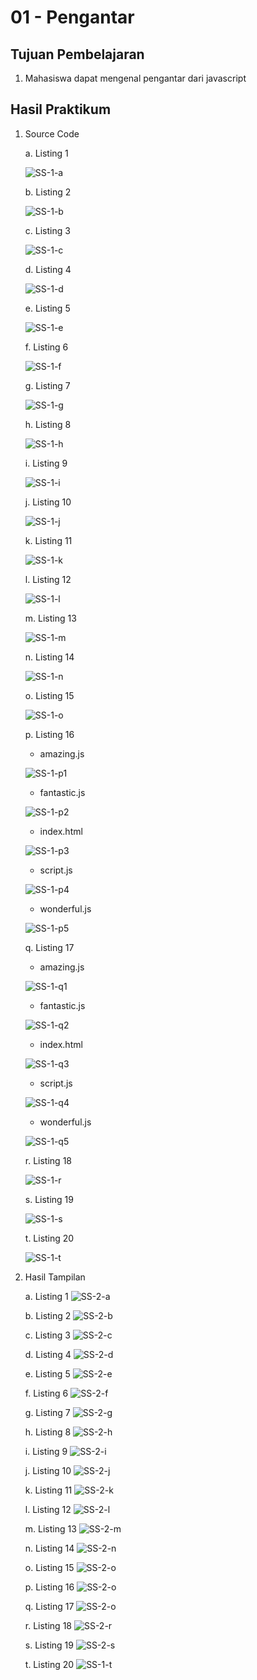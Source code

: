 # 01 - Pengantar

## Tujuan Pembelajaran
1. Mahasiswa dapat mengenal pengantar dari javascript

## Hasil Praktikum

1. Source Code

    a. Listing 1

    ![SS-1-a](img/lt1.jpg)

    b. Listing 2

    ![SS-1-b](img/lt2.jpg)

    c. Listing 3

    ![SS-1-c](img/lt3.jpg)

    d. Listing 4

    ![SS-1-d](img/lt4.jpg)

    e. Listing 5

    ![SS-1-e](img/lt5.jpg)

    f. Listing 6

    ![SS-1-f](img/lt6.jpg)

    g. Listing 7

    ![SS-1-g](img/lt7.jpg)

    h. Listing 8

    ![SS-1-h](img/lt8.jpg)

    i. Listing 9

    ![SS-1-i](img/lt9.jpg)

    j. Listing 10

    ![SS-1-j](img/lt10.jpg)

    k. Listing 11

    ![SS-1-k](img/lt11.jpg)

    l. Listing 12

    ![SS-1-l](img/lt12.jpg)

    m. Listing 13

    ![SS-1-m](img/lt13.jpg)

    n. Listing 14

    ![SS-1-n](img/lt14.jpg)

    o. Listing 15

    ![SS-1-o](img/lt5.jpg)

    p. Listing 16

    - amazing.js

    ![SS-1-p1](img/16-amazing.jpg)

    - fantastic.js

    ![SS-1-p2](img/16-fantastic.jpg)

    - index.html

    ![SS-1-p3](img/16-index.jpg)

    - script.js

    ![SS-1-p4](img/16-script.jpg)

    - wonderful.js

    ![SS-1-p5](img/16-wonderful.jpg)

    q. Listing 17

    - amazing.js

    ![SS-1-q1](img/17-amazing.jpg)

    - fantastic.js

    ![SS-1-q2](img/17-fantastic.jpg)

    - index.html

    ![SS-1-q3](img/17-index.jpg)

    - script.js

    ![SS-1-q4](img/17-script.jpg)

    - wonderful.js

    ![SS-1-q5](img/17-wonderful.jpg)

    r. Listing 18

    ![SS-1-r](img/lt18.jpg)

    s. Listing 19

    ![SS-1-s](img/lt19.jpg)

    t. Listing 20

    ![SS-1-t](img/lt20.jpg)

2. Hasil Tampilan

    a. Listing 1
        ![SS-2-a](img/hasil1.jpg)

    b. Listing 2
        ![SS-2-b](img/hasil2.jpg)

    c. Listing 3
        ![SS-2-c](img/hasil3.jpg)

    d. Listing 4
        ![SS-2-d](img/hasil4.jpg)

    e. Listing 5
        ![SS-2-e](img/hasil5.jpg)

    f. Listing 6
        ![SS-2-f](img/hasil6.jpg)

    g. Listing 7
        ![SS-2-g](img/hasil7.jpg)

    h. Listing 8
        ![SS-2-h](img/hasil8.jpg)

    i. Listing 9
        ![SS-2-i](img/hasil9.jpg)

    j. Listing 10
        ![SS-2-j](img/hasil10.jpg)

    k. Listing 11
        ![SS-2-k](img/hasil11.jpg)

    l. Listing 12
        ![SS-2-l](img/hasil12.jpg)

    m. Listing 13
        ![SS-2-m](img/hasil13.jpg)

    n. Listing 14
        ![SS-2-n](img/hasil14.jpg)

    o. Listing 15
        ![SS-2-o](img/hasil15.jpg)

    p. Listing 16
        ![SS-2-o](img/hasil16.jpg)

    q. Listing 17
        ![SS-2-o](img/hasil17.jpg)

    r. Listing 18
        ![SS-2-r](img/hasil18.jpg)

    s. Listing 19
        ![SS-2-s](img/hasil19.jpg)

    t. Listing 20
        ![SS-1-t](img/hasil20.jpg)